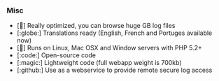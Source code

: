 ### Misc

- [:rocket:] Really optimized, you can browse huge GB log files
- [:globe:] Translations ready (English, French and Portuges available now)
- [:apple:] Runs on Linux, Mac OSX and Window servers with PHP 5.2+
- [:code:] Open-source code
- [:magic:] Lightweight code (full webapp weight is 700kb)
- [:github:] Use as a webservice to provide remote secure log access

